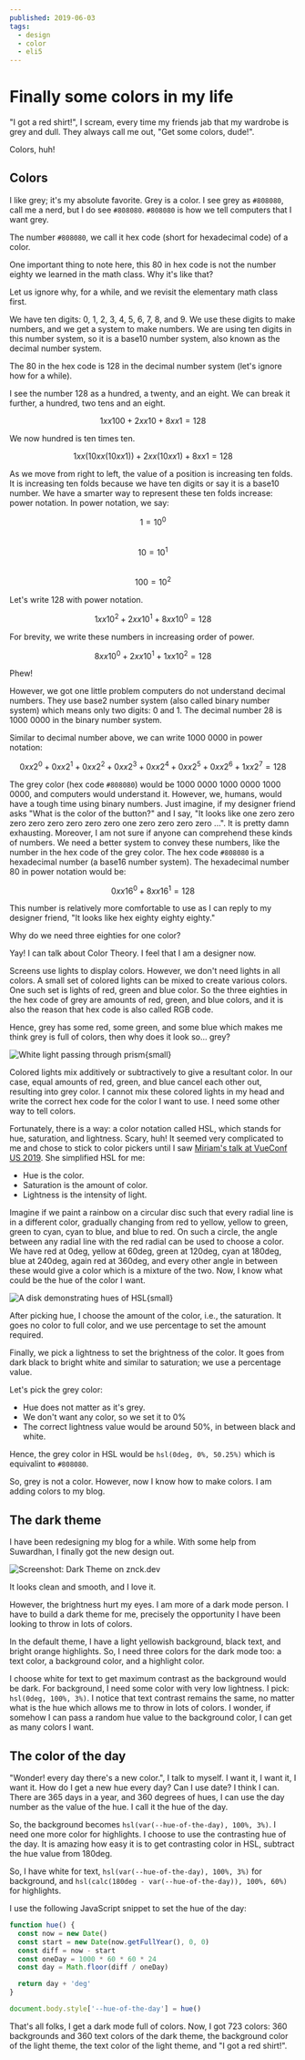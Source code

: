 ```yaml
---
published: 2019-06-03
tags:
  - design
  - color
  - eli5
---
```


# Finally some colors in my life

"I got a red shirt!", I scream, every time my friends jab that my wardrobe is grey and dull. They always call me out, "Get some colors, dude!".

<!-- more -->

Colors, huh!

## Colors

I like grey; it's my absolute favorite. Grey is a color. I see grey as `#808080`, call me a nerd, but I do see `#808080`. `#808080` is how we tell computers that I want grey.

The number `#808080`, we call it hex code (short for hexadecimal code) of a color.

One important thing to note here, this 80 in hex code is not the number eighty we learned in the math class. Why it's like that?

Let us ignore why, for a while, and we revisit the elementary math class first.

We have ten digits: 0, 1, 2, 3, 4, 5, 6, 7, 8, and 9. We use these digits to make numbers, and we get a system to make numbers. We are using ten digits in this number system, so it is a base10 number system, also known as the decimal number system.

The 80 in the hex code is 128 in the decimal number system (let's ignore how for a while).

I see the number 128 as a hundred, a twenty, and an eight. We can break it further, a hundred, two tens and an eight.

$$1 xx 100 + 2 xx 10 + 8 xx 1 = 128$$

We now hundred is ten times ten.

$$1 xx (10 xx (10 xx 1)) + 2 xx (10 xx 1) + 8 xx 1 = 128$$

As we move from right to left, the value of a position is increasing ten folds. It is increasing ten folds because we have ten digits or say it is a base10 number. We have a smarter way to represent these ten folds increase: power notation. In power notation, we say:

$$1  =  10^0$$<br />
$$10  =  10^1$$<br />
$$100  =  10^2$$

<!-- Maybe explain base and exponent. -->

Let's write 128 with power notation.

$$1  xx  10^2   +   2  xx  10^1   +   8  xx  10^0   =   128$$

For brevity, we write these numbers in increasing order of power.

$$8  xx  10^0   +   2  xx  10^1   +   1  xx  10^2   =   128$$

Phew!

However, we got one little problem computers do not understand decimal numbers. They use base2 number system (also called binary number system) which means only two digits: 0 and 1. The decimal number 28 is 1000 0000 in the binary number system.

Similar to decimal number above, we can write 1000 0000 in power notation:

$$0 xx 2^0 + 0 xx 2^1 + 0 xx 2^2 + 0 xx 2^3 + 0 xx 2^4 + 0 xx 2^5 + 0 xx 2^6 + 1 xx 2^7 = 128$$

The grey color (hex code `#808080`) would be 1000 0000 1000 0000 1000 0000, and computers would understand it. However, we, humans, would have a tough time using binary numbers. Just imagine, if my designer friend asks "What is the color of the button?" and I say, "It looks like one zero zero zero zero zero zero zero zero one zero zero zero zero ...". It is pretty damn exhausting. Moreover, I am not sure if anyone can comprehend these kinds of numbers. We need a better system to convey these numbers, like the number in the hex code of the grey color. The hex code `#808080` is a hexadecimal number (a base16 number system). The hexadecimal number 80 in power notation would be:

$$0 xx 16^0 + 8 xx 16^1 = 128$$

This number is relatively more comfortable to use as I can reply to my designer friend, "It looks like hex eighty eighty eighty."

Why do we need three eighties for one color?

Yay! I can talk about Color Theory. I feel that I am a designer now.

Screens use lights to display colors. However, we don't need lights in all colors. A small set of colored lights can be mixed to create various colors. One such set is lights of red, green and blue color. So the three eighties in the hex code of grey are amounts of red, green, and blue colors, and it is also the reason that hex code is also called RGB code.

Hence, grey has some red, some green, and some blue which makes me think grey is full of colors, then why does it look so... grey?

![White light passing through prism](./prism.png){small}

Colored lights mix additively or subtractively to give a resultant color. In our case, equal amounts of red, green, and blue cancel each other out, resulting into grey color. I cannot mix these colored lights in my head and write the correct hex code for the color I want to use. I need some other way to tell colors.

Fortunately, there is a way: a color notation called HSL, which stands for hue, saturation, and lightness. Scary, huh! It seemed very complicated to me and chose to stick to color pickers until I saw [Miriam's talk at VueConf US 2019](https://youtu.be/VsG5l5e44ZY). She simplified HSL for me:

- Hue is the color.  
- Saturation is the amount of color.  
- Lightness is the intensity of light.  

Imagine if we paint a rainbow on a circular disc such that every radial line is in a different color, gradually changing from red to yellow, yellow to green, green to cyan, cyan to blue, and blue to red. On such a circle, the angle between any radial line with the red radial can be used to choose a color. We have red at 0deg, yellow at 60deg, green at 120deg, cyan at 180deg, blue at 240deg, again red at 360deg, and every other angle in between these would give a color which is a mixture of the two. Now, I know what could be the hue of the color I want.

![A disk demonstrating hues of HSL](./hsl.png){small}

After picking hue, I choose the amount of the color, i.e., the saturation. It goes no color to full color, and we use percentage to set the amount required.

Finally, we pick a lightness to set the brightness of the color. It goes from dark black to bright white and similar to saturation; we use a percentage value.

Let's pick the grey color:

- Hue does not matter as it's grey.
- We don't want any color, so we set it to 0%
- The correct lightness value would be around 50%, in between black and white.

Hence, the grey color in HSL would be `hsl(0deg, 0%, 50.25%)` which is equivalint to `#808080`.

So, grey is not a color. However, now I know how to make colors. I am adding colors to my blog.

## The dark theme

I have been redesigning my blog for a while. With some help from Suwardhan, I finally got the new design out.

![Screenshot: Dark Theme on znck.dev](./dark.png)

It looks clean and smooth, and I love it.

However, the brightness hurt my eyes. I am more of a dark mode person. I have to build a dark theme for me, precisely the opportunity I have been looking to throw in lots of colors.

In the default theme, I have a light yellowish background, black text, and bright orange highlights. So, I need three colors for the dark mode too: a text color, a background color, and a highlight color.

I choose white for text to get maximum contrast as the background would be dark. For background, I need some color with very low lightness. I pick: `hsl(0deg, 100%, 3%)`. I notice that text contrast remains the same, no matter what is the hue which allows me to throw in lots of colors. I wonder, if somehow I can pass a random hue value to the background color, I can get as many colors I want.

## The color of the day

"Wonder! every day there's a new color.", I talk to myself. I want it, I want it, I want it. How do I get a new hue every day? Can I use date? I think I can. There are 365 days in a year, and 360 degrees of hues, I can use the day number as the value of the hue. I call it the hue of the day.

So, the background becomes <span title="The --hue-of-the-day is a CSS custom property. Google MDN CSS Custom Properties to know more.">`hsl(var(--hue-of-the-day), 100%, 3%)`</span>. I need one more color for highlights. I choose to use the contrasting hue of the day. It is amazing how easy it is to get contrasting color in HSL, subtract the hue value from 180deg.

So, I have white for text, `hsl(var(--hue-of-the-day), 100%, 3%)` for background, and <span title="The calc is a CSS builtin function. Google MDN CSS calc to know more.">`hsl(calc(180deg - var(--hue-of-the-day)), 100%, 60%)`</span> for highlights.

I use the following JavaScript snippet to set the hue of the day:

```js
function hue() {
  const now = new Date()
  const start = new Date(now.getFullYear(), 0, 0)
  const diff = now - start
  const oneDay = 1000 * 60 * 60 * 24
  const day = Math.floor(diff / oneDay)

  return day + 'deg'
}

document.body.style['--hue-of-the-day'] = hue()
```

That's all folks, I get a dark mode full of colors. Now, I got 723 colors: 360 backgrounds and 360 text colors of the dark theme, the background color of the light theme, the text color of the light theme, and "I got a red shirt!".
